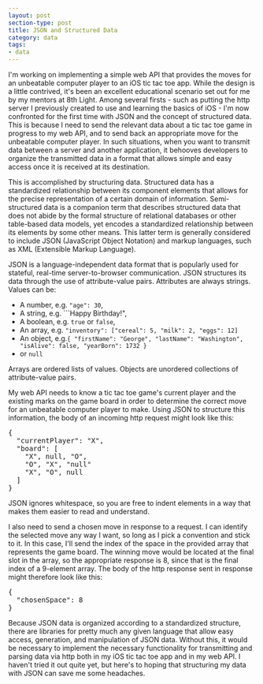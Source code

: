 ```yaml
---
layout: post
section-type: post
title: JSON and Structured Data
category: data
tags:
- data
---
```

I'm working on implementing a simple web API that provides the moves for an unbeatable computer player to an iOS tic tac toe app. While the design is a little contrived, it's been an excellent educational scenario set out for me by my mentors at 8th Light. Among several firsts - such as putting the http server I previously created to use and learning the basics of iOS - I'm now confronted for the first time with JSON and the concept of structured data. This is because I need to send the relevant data about a tic tac toe game in progress to my web API, and to send back an appropriate move for the unbeatable computer player. In such situations, when you want to transmit data between a server and another application, it behooves developers to organize the transmitted data in a format that allows simple and easy access once it is received at its destination.

This is accomplished by structuring data. Structured data has a standardized relationship between its component elements that allows for the precise representation of a certain domain of information. Semi-structured data is a companion term that describes structured data that does not abide by the formal structure of relational databases or other table-based data models, yet encodes a standardized relationship between its elements by some other means. This latter term is generally considered to include JSON (JavaScript Object Notation) and markup languages, such as XML (Extensible Markup Language).

JSON is a language-independent data format that is popularly used for stateful, real-time server-to-browser communication. JSON structures its data through the use of attribute-value pairs. Attributes are always strings. Values can be:

- A number, e.g. ```"age": 30```,
- A string, e.g. ```Happy Birthday!",
- A boolean, e.g. ```true``` or ```false```,
- An array, e.g. ```"inventory": ["cereal": 5, "milk": 2, "eggs": 12]```
- An object, e.g.```{ "firstName": "George", "lastName": "Washington", "isAlive": false, "yearBorn": 1732 }```
- or ```null```

Arrays are ordered lists of values. Objects are unordered collections of attribute-value pairs.

My web API needs to know a tic tac toe game's current player and the existing marks on the game board in order to determine the correct move for an unbeatable computer player to make. Using JSON to structure this information, the body of an incoming http request might look like this:

<pre style="text-align: left">
{
  "currentPlayer": "X",
  "board": [
    "X", null, "O",
    "O", "X", "null"
    "X", "O", null
  ]
}
</pre>

JSON ignores whitespace, so you are free to indent elements in a way that makes them easier to read and understand.

I also need to send a chosen move in response to a request. I can identify the selected move any way I want, so long as I pick a convention and stick to it. In this case, I'll send the index of the space in the provided array that represents the game board. The winning move would be located at the final slot in the array, so the appropriate response is 8, since that is the final index of a 9-element array. The body of the http response sent in response might therefore look like this:

<pre style="text-align: left">
{
  "chosenSpace": 8
}
</pre>

Because JSON data is organized according to a standardized structure, there are libraries for pretty much any given language that allow easy access, generation, and manipulation of JSON data. Without this, it would be necessary to implement the necessary functionality for transmitting and parsing data via http both in my iOS tic tac toe app and in my web API. I haven't tried it out quite yet, but here's to hoping that structuring my data with JSON can save me some headaches.
